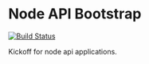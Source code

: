 Node API Bootstrap
===============
[![Build Status](https://api.travis-ci.org/mishuagopian/node-api.png)](https://travis-ci.org/mishuagopian/node-api)

Kickoff for node api applications.
